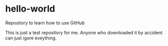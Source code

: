 # hello-world
Repository to learn how to use GitHub

This is just a test repository for me. Anyone who downloaded it by accident can just igore eveything.
